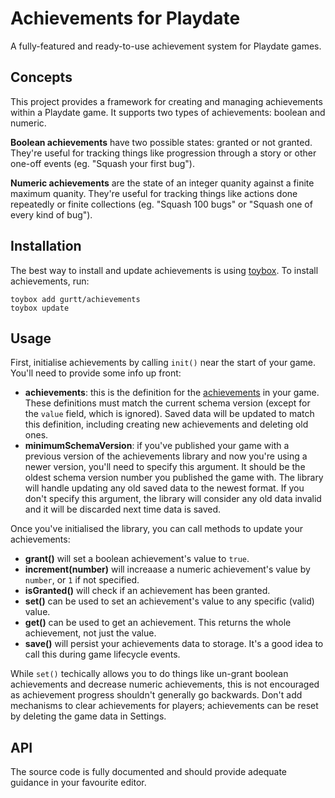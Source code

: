 # Achievements for Playdate

A fully-featured and ready-to-use achievement system for Playdate games.

## Concepts

This project provides a framework for creating and managing achievements within a Playdate game. It supports two types of achievements: boolean and numeric.

**Boolean achievements** have two possible states: granted or not granted. They're useful for tracking things like progression through a story or other one-off events (eg. "Squash your first bug").

**Numeric achievements** are the state of an integer quanity against a finite maximum quanity. They're useful for tracking things like actions done repeatedly or finite collections (eg. "Squash 100 bugs" or "Squash one of every kind of bug").

## Installation

The best way to install and update achievements is using [toybox](https://codeberg.org/DidierMalenfant/toybox.py). To install achievements, run:

```
toybox add gurtt/achievements
toybox update
```

## Usage

First, initialise achievements by calling `init()` near the start of your game. You'll need to provide some info up front:

* **achievements**: this is the definition for the [achievements](https://github.com/gurtt/achievements/blob/main/source/achievements.lua#L14) in your game. These definitions must match the current schema version (except for the `value` field, which is ignored). Saved data will be updated to match this definition, including creating new achievements and deleting old ones.
* **minimumSchemaVersion**: if you've published your game with a previous version of the achievements library and now you're using a newer version, you'll need to specify this argument. It should be the oldest schema version number you published the game with. The library will handle updating any old saved data to the newest format. If you don't specify this argument, the library will consider any old data invalid and it will be discarded next time data is saved.

Once you've initialised the library, you can call methods to update your achievements:

* **grant()** will set a boolean achievement's value to `true`.
* **increment(number)** will increaase a numeric achievement's value by `number`, or `1` if not specified.
* **isGranted()** will check if an achievement has been granted.
* **set()** can be used to set an achievement's value to any specific (valid) value.
* **get()** can be used to get an achievement. This returns the whole achievement, not just the value.
* **save()** will persist your achievements data to storage. It's a good idea to call this during game lifecycle events.

While `set()` techically allows you to do things like un-grant boolean achievements and decrease numeric achievements, this is not encouraged as achievement progress shouldn't generally go backwards. Don't add mechanisms to clear achievements for players; achievements can be reset by deleting the game data in Settings.

## API

The source code is fully documented and should provide adequate guidance in your favourite editor.

